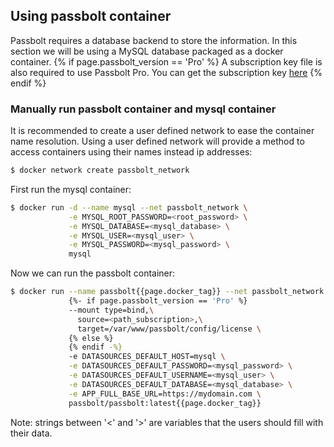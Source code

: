 ## Using passbolt container

Passbolt requires a database backend to store the information. In this section we will be using a MySQL database packaged as a docker container.
{% if page.passbolt_version == 'Pro' %}
  A subscription key file is also required to use Passbolt Pro. You can get the subscription key [here](https://www.passbolt.com/)
{% endif %}

### Manually run passbolt container and mysql container

It is recommended to create a user defined network to ease the container name resolution. Using a user defined network will provide a method to access containers using their names instead ip addresses:
```bash
$ docker network create passbolt_network
```

First run the mysql container:
```bash
$ docker run -d --name mysql --net passbolt_network \
             -e MYSQL_ROOT_PASSWORD=<root_password> \
             -e MYSQL_DATABASE=<mysql_database> \
             -e MYSQL_USER=<mysql_user> \
             -e MYSQL_PASSWORD=<mysql_password> \
             mysql
```

Now we can run the passbolt container:
```bash
$ docker run --name passbolt{{page.docker_tag}} --net passbolt_network \
             {%- if page.passbolt_version == 'Pro' %}
             --mount type=bind,\
               source=<path_subscription>,\
               target=/var/www/passbolt/config/license \
             {% else %}
             {% endif -%}
             -e DATASOURCES_DEFAULT_HOST=mysql \
             -e DATASOURCES_DEFAULT_PASSWORD=<mysql_password> \
             -e DATASOURCES_DEFAULT_USERNAME=<mysql_user> \
             -e DATASOURCES_DEFAULT_DATABASE=<mysql_database> \
             -e APP_FULL_BASE_URL=https://mydomain.com \
             passbolt/passbolt:latest{{page.docker_tag}}
```

Note: strings between '<' and '>' are variables that the users should fill with their data.
